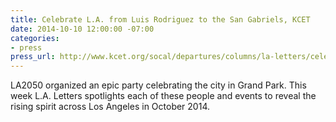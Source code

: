 ```yaml
---
title: Celebrate L.A. from Luis Rodriguez to the San Gabriels, KCET
date: 2014-10-10 12:00:00 -07:00
categories:
- press
press_url: http://www.kcet.org/socal/departures/columns/la-letters/celebrate-la-from-luis-rodriguez-to-the-san-gabriels.html
---
```


LA2050 organized an epic party celebrating the city in Grand Park. This week L.A. Letters spotlights each of these people and events to reveal the rising spirit across Los Angeles in October 2014.
